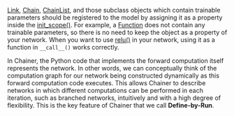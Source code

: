 [Link](https://docs.chainer.org/en/latest/reference/core/generated/chainer.Link.html#chainer.Link), [Chain](https://docs.chainer.org/en/latest/reference/core/generated/chainer.Chain.html#chainer.Chain), [ChainList](https://docs.chainer.org/en/latest/reference/core/generated/chainer.ChainList.html#chainer.ChainList), and those subclass objects which contain trainable parameters should be registered to the model by assigning it as a property inside the [init_scope()](https://docs.chainer.org/en/latest/reference/core/generated/chainer.Chain.html#chainer.Chain.init_scope). For example, a [Function](https://docs.chainer.org/en/latest/reference/core/generated/chainer.Function.html#chainer.Function) does not contain any trainable parameters, so there is no need to keep the object as a property of your network. When you want to use [relu()](https://docs.chainer.org/en/latest/reference/generated/chainer.functions.relu.html#chainer.functions.relu) in your network, using it as a function in `__call__()` works correctly.

In Chainer, the Python code that implements the forward computation itself represents the network. In other words, we can conceptually think of the computation graph for our network being constructed dynamically as this forward computation code executes. This allows Chainer to describe networks in which different computations can be performed in each iteration, such as branched networks, intuitively and with a high degree of flexibility. This is the key feature of Chainer that we call **Define-by-Run**.
